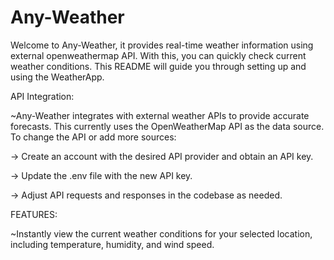 # Any-Weather
 
Welcome to Any-Weather, it provides real-time weather information using external openweathermap API. With this, you can quickly check current weather conditions. This README will guide you through setting up and using the WeatherApp.


API Integration:

~Any-Weather integrates with external weather APIs to provide accurate forecasts. This currently uses the OpenWeatherMap API as the data source. To change the API or add more sources:

-> Create an account with the desired API provider and obtain an API key.

-> Update the .env file with the new API key.

-> Adjust API requests and responses in the codebase as needed.


FEATURES:

~Instantly view the current weather conditions for your selected location, including temperature, humidity, and wind speed.